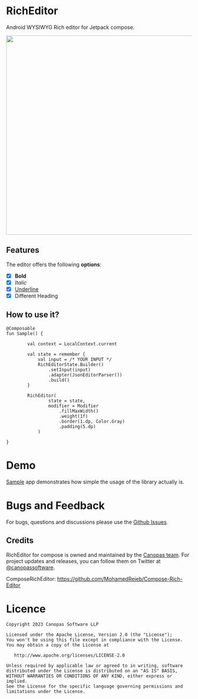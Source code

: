 # RichEditor

Android WYSIWYG Rich editor for Jetpack compose.

<img src="./gif/sample.gif" height="540" />

## Features
The editor offers the following <b>options</b>:

- [x] **Bold**
- [x] *Italic*
- [x] <u>Underline</u>
- [x] Different Heading

## How to use it?

```
@Composable
fun Sample() {

        val context = LocalContext.current
        
        val state = remember {
            val input = /* YOUR INPUT */
            RichEditorState.Builder()
                .setInput(input)
                .adapter(JsonEditorParser())
                .build()
        }

        RichEditor(
                state = state,
                modifier = Modifier
                    .fillMaxWidth()
                    .weight(1f)
                    .border(1.dp, Color.Gray)
                    .padding(5.dp)
            )
    
}
```
# Demo
[Sample](https://github.com/canopas/RichEditorCompose/tree/main/app) app demonstrates how simple the usage of the library actually is.

# Bugs and Feedback
For bugs, questions and discussions please use the [Github Issues](https://github.com/canopas/RichEditorCompose/issues).


## Credits
RichEditor for compose is owned and maintained by the [Canopas team](https://canopas.com/). For project updates and releases, you can follow them on Twitter at [@canopassoftware](https://twitter.com/canopassoftware).

ComposeRichEditor: https://github.com/MohamedRejeb/Compose-Rich-Editor

# Licence

```
Copyright 2023 Canopas Software LLP

Licensed under the Apache License, Version 2.0 (the "License");
You won't be using this file except in compliance with the License.
You may obtain a copy of the License at

   http://www.apache.org/licenses/LICENSE-2.0

Unless required by applicable law or agreed to in writing, software
distributed under the License is distributed on an "AS IS" BASIS,
WITHOUT WARRANTIES OR CONDITIONS OF ANY KIND, either express or implied.
See the License for the specific language governing permissions and
limitations under the License.
```
